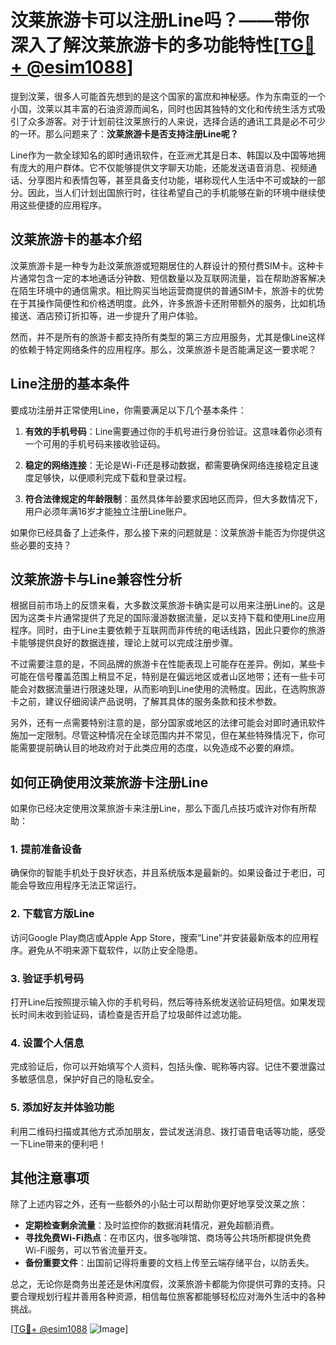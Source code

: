 # 汶莱旅游卡可以注册Line吗？——带你深入了解汶莱旅游卡的多功能特性[[TG💪+ @esim1088](https://t.me/s/esim1088)]

提到汶莱，很多人可能首先想到的是这个国家的富庶和神秘感。作为东南亚的一个小国，汶莱以其丰富的石油资源而闻名，同时也因其独特的文化和传统生活方式吸引了众多游客。对于计划前往汶莱旅行的人来说，选择合适的通讯工具是必不可少的一环。那么问题来了：**汶莱旅游卡是否支持注册Line呢？**

Line作为一款全球知名的即时通讯软件，在亚洲尤其是日本、韩国以及中国等地拥有庞大的用户群体。它不仅能够提供文字聊天功能，还能发送语音消息、视频通话、分享图片和表情包等，甚至具备支付功能，堪称现代人生活中不可或缺的一部分。因此，当人们计划出国旅行时，往往希望自己的手机能够在新的环境中继续使用这些便捷的应用程序。

## 汶莱旅游卡的基本介绍

汶莱旅游卡是一种专为赴汶莱旅游或短期居住的人群设计的预付费SIM卡。这种卡片通常包含一定的本地通话分钟数、短信数量以及互联网流量，旨在帮助游客解决在陌生环境中的通信需求。相比购买当地运营商提供的普通SIM卡，旅游卡的优势在于其操作简便性和价格透明度。此外，许多旅游卡还附带额外的服务，比如机场接送、酒店预订折扣等，进一步提升了用户体验。

然而，并不是所有的旅游卡都支持所有类型的第三方应用服务，尤其是像Line这样的依赖于特定网络条件的应用程序。那么，汶莱旅游卡是否能满足这一要求呢？

## Line注册的基本条件

要成功注册并正常使用Line，你需要满足以下几个基本条件：

1. **有效的手机号码**：Line需要通过你的手机号进行身份验证。这意味着你必须有一个可用的手机号码来接收验证码。
   
2. **稳定的网络连接**：无论是Wi-Fi还是移动数据，都需要确保网络连接稳定且速度足够快，以便顺利完成下载和登录过程。

3. **符合法律规定的年龄限制**：虽然具体年龄要求因地区而异，但大多数情况下，用户必须年满16岁才能独立注册Line账户。

如果你已经具备了上述条件，那么接下来的问题就是：汶莱旅游卡能否为你提供这些必要的支持？

## 汶莱旅游卡与Line兼容性分析

根据目前市场上的反馈来看，大多数汶莱旅游卡确实是可以用来注册Line的。这是因为这类卡片通常提供了充足的国际漫游数据流量，足以支持下载和使用Line应用程序。同时，由于Line主要依赖于互联网而非传统的电话线路，因此只要你的旅游卡能够提供良好的数据连接，理论上就可以完成注册步骤。

不过需要注意的是，不同品牌的旅游卡在性能表现上可能存在差异。例如，某些卡可能在信号覆盖范围上稍显不足，特别是在偏远地区或者山区地带；还有一些卡可能会对数据流量进行限速处理，从而影响到Line使用的流畅度。因此，在选购旅游卡之前，建议仔细阅读产品说明，了解其具体的服务条款和技术参数。

另外，还有一点需要特别注意的是，部分国家或地区的法律可能会对即时通讯软件施加一定限制。尽管这种情况在全球范围内并不常见，但在某些特殊情况下，你可能需要提前确认目的地政府对于此类应用的态度，以免造成不必要的麻烦。

## 如何正确使用汶莱旅游卡注册Line

如果你已经决定使用汶莱旅游卡来注册Line，那么下面几点技巧或许对你有所帮助：

### 1. 提前准备设备
确保你的智能手机处于良好状态，并且系统版本是最新的。如果设备过于老旧，可能会导致应用程序无法正常运行。

### 2. 下载官方版Line
访问Google Play商店或Apple App Store，搜索“Line”并安装最新版本的应用程序。避免从不明来源下载软件，以防止安全隐患。

### 3. 验证手机号码
打开Line后按照提示输入你的手机号码，然后等待系统发送验证码短信。如果发现长时间未收到验证码，请检查是否开启了垃圾邮件过滤功能。

### 4. 设置个人信息
完成验证后，你可以开始填写个人资料，包括头像、昵称等内容。记住不要泄露过多敏感信息，保护好自己的隐私安全。

### 5. 添加好友并体验功能
利用二维码扫描或其他方式添加朋友，尝试发送消息、拨打语音电话等功能，感受一下Line带来的便利吧！

## 其他注意事项

除了上述内容之外，还有一些额外的小贴士可以帮助你更好地享受汶莱之旅：

- **定期检查剩余流量**：及时监控你的数据消耗情况，避免超额消费。
- **寻找免费Wi-Fi热点**：在市区内，很多咖啡馆、商场等公共场所都提供免费Wi-Fi服务，可以节省流量开支。
- **备份重要文件**：出国前记得将重要的文档上传至云端存储平台，以防丢失。

总之，无论你是商务出差还是休闲度假，汶莱旅游卡都能为你提供可靠的支持。只要合理规划行程并善用各种资源，相信每位旅客都能够轻松应对海外生活中的各种挑战。

[[TG💪+ @esim1088](https://t.me/s/esim1088) ![Image](https://i.postimg.cc/4NQfJmqS/Snipaste-2025-05-13-00-14-12.png)]
